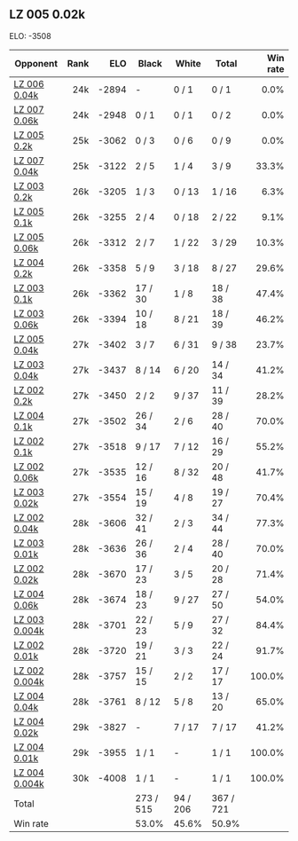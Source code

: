## LZ 005 0.02k ##

ELO: -3508

Opponent | Rank | ELO | Black | White | Total | Win rate
---------|-----:|----:|-------|-------|-------|-------:
[LZ 006 0.04k](LZ%20006%200.04k.md) | 24k | -2894 | - | 0 / 1 | 0 / 1 | 0.0%
[LZ 007 0.06k](LZ%20007%200.06k.md) | 24k | -2948 | 0 / 1 | 0 / 1 | 0 / 2 | 0.0%
[LZ 005 0.2k](LZ%20005%200.2k.md) | 25k | -3062 | 0 / 3 | 0 / 6 | 0 / 9 | 0.0%
[LZ 007 0.04k](LZ%20007%200.04k.md) | 25k | -3122 | 2 / 5 | 1 / 4 | 3 / 9 | 33.3%
[LZ 003 0.2k](LZ%20003%200.2k.md) | 26k | -3205 | 1 / 3 | 0 / 13 | 1 / 16 | 6.3%
[LZ 005 0.1k](LZ%20005%200.1k.md) | 26k | -3255 | 2 / 4 | 0 / 18 | 2 / 22 | 9.1%
[LZ 005 0.06k](LZ%20005%200.06k.md) | 26k | -3312 | 2 / 7 | 1 / 22 | 3 / 29 | 10.3%
[LZ 004 0.2k](LZ%20004%200.2k.md) | 26k | -3358 | 5 / 9 | 3 / 18 | 8 / 27 | 29.6%
[LZ 003 0.1k](LZ%20003%200.1k.md) | 26k | -3362 | 17 / 30 | 1 / 8 | 18 / 38 | 47.4%
[LZ 003 0.06k](LZ%20003%200.06k.md) | 26k | -3394 | 10 / 18 | 8 / 21 | 18 / 39 | 46.2%
[LZ 005 0.04k](LZ%20005%200.04k.md) | 27k | -3402 | 3 / 7 | 6 / 31 | 9 / 38 | 23.7%
[LZ 003 0.04k](LZ%20003%200.04k.md) | 27k | -3437 | 8 / 14 | 6 / 20 | 14 / 34 | 41.2%
[LZ 002 0.2k](LZ%20002%200.2k.md) | 27k | -3450 | 2 / 2 | 9 / 37 | 11 / 39 | 28.2%
[LZ 004 0.1k](LZ%20004%200.1k.md) | 27k | -3502 | 26 / 34 | 2 / 6 | 28 / 40 | 70.0%
[LZ 002 0.1k](LZ%20002%200.1k.md) | 27k | -3518 | 9 / 17 | 7 / 12 | 16 / 29 | 55.2%
[LZ 002 0.06k](LZ%20002%200.06k.md) | 27k | -3535 | 12 / 16 | 8 / 32 | 20 / 48 | 41.7%
[LZ 003 0.02k](LZ%20003%200.02k.md) | 27k | -3554 | 15 / 19 | 4 / 8 | 19 / 27 | 70.4%
[LZ 002 0.04k](LZ%20002%200.04k.md) | 28k | -3606 | 32 / 41 | 2 / 3 | 34 / 44 | 77.3%
[LZ 003 0.01k](LZ%20003%200.01k.md) | 28k | -3636 | 26 / 36 | 2 / 4 | 28 / 40 | 70.0%
[LZ 002 0.02k](LZ%20002%200.02k.md) | 28k | -3670 | 17 / 23 | 3 / 5 | 20 / 28 | 71.4%
[LZ 004 0.06k](LZ%20004%200.06k.md) | 28k | -3674 | 18 / 23 | 9 / 27 | 27 / 50 | 54.0%
[LZ 003 0.004k](LZ%20003%200.004k.md) | 28k | -3701 | 22 / 23 | 5 / 9 | 27 / 32 | 84.4%
[LZ 002 0.01k](LZ%20002%200.01k.md) | 28k | -3720 | 19 / 21 | 3 / 3 | 22 / 24 | 91.7%
[LZ 002 0.004k](LZ%20002%200.004k.md) | 28k | -3757 | 15 / 15 | 2 / 2 | 17 / 17 | 100.0%
[LZ 004 0.04k](LZ%20004%200.04k.md) | 28k | -3761 | 8 / 12 | 5 / 8 | 13 / 20 | 65.0%
[LZ 004 0.02k](LZ%20004%200.02k.md) | 29k | -3827 | - | 7 / 17 | 7 / 17 | 41.2%
[LZ 004 0.01k](LZ%20004%200.01k.md) | 29k | -3955 | 1 / 1 | - | 1 / 1 | 100.0%
[LZ 004 0.004k](LZ%20004%200.004k.md) | 30k | -4008 | 1 / 1 | - | 1 / 1 | 100.0%
Total | | | 273 / 515 | 94 / 206 | 367 / 721 | 
Win rate| | | 53.0% | 45.6% | 50.9% | 
